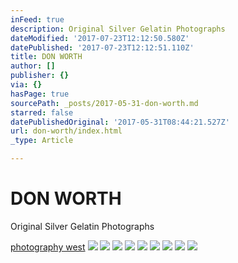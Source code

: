 ```yaml
---
inFeed: true
description: Original Silver Gelatin Photographs
dateModified: '2017-07-23T12:12:50.580Z'
datePublished: '2017-07-23T12:12:51.110Z'
title: DON WORTH
author: []
publisher: {}
via: {}
hasPage: true
sourcePath: _posts/2017-05-31-don-worth.md
starred: false
datePublishedOriginal: '2017-05-31T08:44:21.527Z'
url: don-worth/index.html
_type: Article

---
```

# DON WORTH

Original Silver Gelatin Photographs

[photography west][0]
![](https://the-grid-user-content.s3-us-west-2.amazonaws.com/d517273a-a21e-45bd-aa68-c5112b8e4ce3.jpg)
![](https://the-grid-user-content.s3-us-west-2.amazonaws.com/09fe6174-833e-44d3-a72c-cd81bfd2f1ca.jpg)
![](https://the-grid-user-content.s3-us-west-2.amazonaws.com/2777c557-024e-432b-be8d-8980dbe0cf65.jpg)
![](https://the-grid-user-content.s3-us-west-2.amazonaws.com/30ff3b14-2da7-4ccd-90ab-8adfdcce4016.jpg)
![](https://the-grid-user-content.s3-us-west-2.amazonaws.com/e9472f0a-c197-49d4-a16c-ed4288bb0a74.jpg)
![](https://the-grid-user-content.s3-us-west-2.amazonaws.com/38c38c7c-f0cd-4965-8d46-04158143df14.jpg)
![](https://the-grid-user-content.s3-us-west-2.amazonaws.com/eec864be-ae02-440f-9a28-35c449968ea0.jpg)
![](https://the-grid-user-content.s3-us-west-2.amazonaws.com/d7752fd0-56b5-45da-8ba4-19c161989b66.jpg)
![](https://the-grid-user-content.s3-us-west-2.amazonaws.com/e3b0d9bb-e878-4e84-98bf-aa635c34281d.jpg)

[0]: http://www.photographywest.com/pages/DWBotanicals.htm